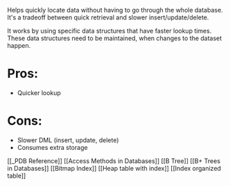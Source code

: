 Helps quickly locate data without having to go through the whole database. It's a tradeoff between quick retrieval and slower insert/update/delete.

It works by using specific data structures that have faster lookup times. These data structures need to be maintained, when changes to the dataset happen.

# Pros:
- Quicker lookup

# Cons:
- Slower DML (insert, update, delete)
- Consumes extra storage

[[_PDB Reference]]
[[Access Methods in Databases]]
[[B Tree]]
[[B+ Trees in Databases]]
[[Bitmap Index]]
[[Heap table with index]]
[[Index organized table]]